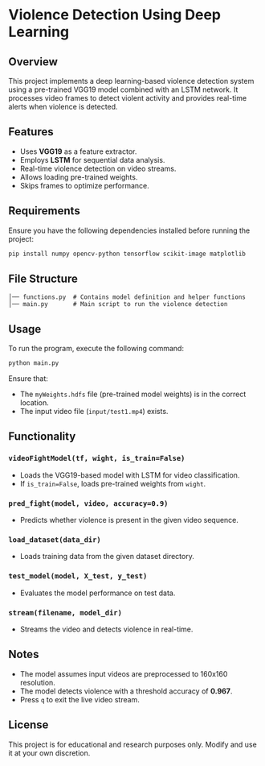 # Violence Detection Using Deep Learning

## Overview
This project implements a deep learning-based violence detection system using a pre-trained VGG19 model combined with an LSTM network. It processes video frames to detect violent activity and provides real-time alerts when violence is detected.

## Features
- Uses **VGG19** as a feature extractor.
- Employs **LSTM** for sequential data analysis.
- Real-time violence detection on video streams.
- Allows loading pre-trained weights.
- Skips frames to optimize performance.

## Requirements
Ensure you have the following dependencies installed before running the project:

```bash
pip install numpy opencv-python tensorflow scikit-image matplotlib
```

## File Structure
```
│── functions.py  # Contains model definition and helper functions
│── main.py       # Main script to run the violence detection
```

## Usage
To run the program, execute the following command:
```bash
python main.py
```
Ensure that:
- The `myWeights.hdfs` file (pre-trained model weights) is in the correct location.
- The input video file (`input/test1.mp4`) exists.

## Functionality
### `videoFightModel(tf, wight, is_train=False)`
- Loads the VGG19-based model with LSTM for video classification.
- If `is_train=False`, loads pre-trained weights from `wight`.

### `pred_fight(model, video, accuracy=0.9)`
- Predicts whether violence is present in the given video sequence.

### `load_dataset(data_dir)`
- Loads training data from the given dataset directory.

### `test_model(model, X_test, y_test)`
- Evaluates the model performance on test data.

### `stream(filename, model_dir)`
- Streams the video and detects violence in real-time.

## Notes
- The model assumes input videos are preprocessed to 160x160 resolution.
- The model detects violence with a threshold accuracy of **0.967**.
- Press `q` to exit the live video stream.

## License
This project is for educational and research purposes only. Modify and use it at your own discretion.
